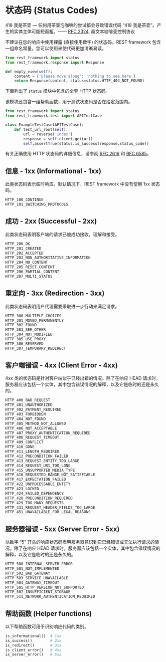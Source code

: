 # 状态码 (Status Codes)
418 我是茶壶 — 任何用茶壶泡咖啡的尝试都会导致错误代码 “418 我是茶壶”。产生的实体主体可能短而粗。—— [RFC 2324](https://www.ietf.org/rfc/rfc2324.txt), 超文本咖啡壶控制协议

不建议在您的响应中使用裸露 (直接使用数字) 的状态码。REST framework 包含一组命名常量，您可以使用来使代码更加清晰易读。
```python
from rest_framework import status
from rest_framework.response import Response

def empty_view(self):
    content = {'please move along': 'nothing to see here'}
    return Response(content, status=status.HTTP_404_NOT_FOUND)
```
下面列出了 `status` 模块中包含的全套 HTTP 状态码。

该模块还包含一组帮助函数，用于测试状态码是否在给定范围内。
```python
from rest_framework import status
from rest_framework.test import APITestCase

class ExampleTestCase(APITestCase):
    def test_url_root(self):
        url = reverse('index')
        response = self.client.get(url)
        self.assertTrue(status.is_success(response.status_code))
```
有关正确使用 HTTP 状态码的详细信息，请参阅 [RFC 2616](https://www.w3.org/Protocols/rfc2616/rfc2616-sec10.html) 和 [RFC 6585](https://tools.ietf.org/html/rfc6585)。

## 信息 - 1xx (Informational - 1xx)
此类状态码表示临时响应。默认情况下，REST framework 中没有使用 1xx 状态码。
```python
HTTP_100_CONTINUE
HTTP_101_SWITCHING_PROTOCOLS
```

## 成功 - 2xx (Successful - 2xx)
此类状态码表明客户端的请求已被成功接收，理解和接受。
```python
HTTP_200_OK
HTTP_201_CREATED
HTTP_202_ACCEPTED
HTTP_203_NON_AUTHORITATIVE_INFORMATION
HTTP_204_NO_CONTENT
HTTP_205_RESET_CONTENT
HTTP_206_PARTIAL_CONTENT
HTTP_207_MULTI_STATUS
```

## 重定向 - 3xx (Redirection - 3xx)
此类状态码表明用户代理需要采取进一步行动来满足请求。
```python
HTTP_300_MULTIPLE_CHOICES
HTTP_301_MOVED_PERMANENTLY
HTTP_302_FOUND
HTTP_303_SEE_OTHER
HTTP_304_NOT_MODIFIED
HTTP_305_USE_PROXY
HTTP_306_RESERVED
HTTP_307_TEMPORARY_REDIRECT
```

## 客户端错误 - 4xx (Client Error - 4xx)
4xx 类的状态码是针对客户端似乎已经出错的情况。除了在响应 HEAD 请求时，服务器应该包括一个实体，其中包含错误情况的解释，以及它是临时的还是永久的。
```python
HTTP_400_BAD_REQUEST
HTTP_401_UNAUTHORIZED
HTTP_402_PAYMENT_REQUIRED
HTTP_403_FORBIDDEN
HTTP_404_NOT_FOUND
HTTP_405_METHOD_NOT_ALLOWED
HTTP_406_NOT_ACCEPTABLE
HTTP_407_PROXY_AUTHENTICATION_REQUIRED
HTTP_408_REQUEST_TIMEOUT
HTTP_409_CONFLICT
HTTP_410_GONE
HTTP_411_LENGTH_REQUIRED
HTTP_412_PRECONDITION_FAILED
HTTP_413_REQUEST_ENTITY_TOO_LARGE
HTTP_414_REQUEST_URI_TOO_LONG
HTTP_415_UNSUPPORTED_MEDIA_TYPE
HTTP_416_REQUESTED_RANGE_NOT_SATISFIABLE
HTTP_417_EXPECTATION_FAILED
HTTP_422_UNPROCESSABLE_ENTITY
HTTP_423_LOCKED
HTTP_424_FAILED_DEPENDENCY
HTTP_428_PRECONDITION_REQUIRED
HTTP_429_TOO_MANY_REQUESTS
HTTP_431_REQUEST_HEADER_FIELDS_TOO_LARGE
HTTP_451_UNAVAILABLE_FOR_LEGAL_REASONS
```

## 服务器错误 - 5xx (Server Error - 5xx)
以数字 “5” 开头的响应状态码表明服务器意识到它已经错误或无法执行请求的情况。除了在响应 HEAD 请求时，服务器应该包括一个实体，其中包含错误情况的解释，以及它是临时的还是永久的。
```python
HTTP_500_INTERNAL_SERVER_ERROR
HTTP_501_NOT_IMPLEMENTED
HTTP_502_BAD_GATEWAY
HTTP_503_SERVICE_UNAVAILABLE
HTTP_504_GATEWAY_TIMEOUT
HTTP_505_HTTP_VERSION_NOT_SUPPORTED
HTTP_507_INSUFFICIENT_STORAGE
HTTP_511_NETWORK_AUTHENTICATION_REQUIRED
```

## 帮助函数 (Helper functions)
以下帮助函数可用于识别响应代码的类别。
```python
is_informational()  # 1xx
is_success()        # 2xx
is_redirect()       # 3xx
is_client_error()   # 4xx
is_server_error()   # 5xx
```
